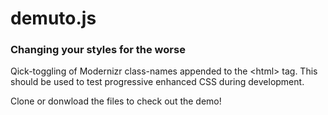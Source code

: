 # demuto.js
### Changing your styles for the worse

Qick-toggling of Modernizr class-names appended to the &lt;html&gt; tag.
This should be used to test progressive enhanced CSS during development.

Clone or donwload the files to check out the demo!
